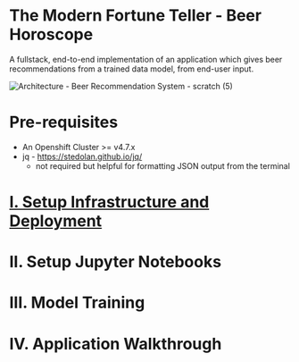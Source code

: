 # The Modern Fortune Teller - Beer Horoscope

A fullstack, end-to-end implementation of an application which gives beer recommendations from a trained data model, from end-user input. 

![Architecture - Beer Recommendation System - scratch (5)](https://user-images.githubusercontent.com/61749/120901590-91e67a80-c601-11eb-88ea-a5ec7678912e.png)

# Pre-requisites

- An Openshift Cluster >= v4.7.x
- jq - https://stedolan.github.io/jq/
    - not required but helpful for formatting JSON output from the terminal

# [I. Setup Infrastructure and Deployment](docs/INFRASTRUCTURE.md)

# II. Setup Jupyter Notebooks

# III. Model Training

# IV. Application Walkthrough
